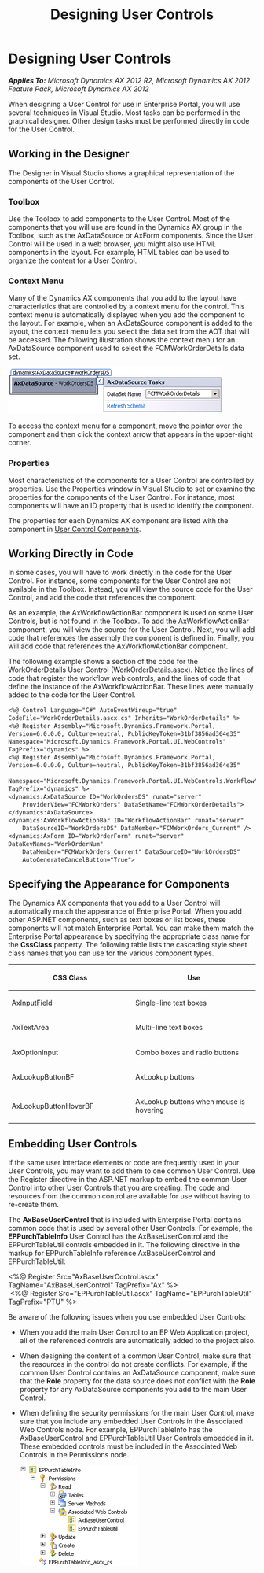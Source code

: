 ﻿---
title: Designing User Controls
TOCTitle: Designing User Controls
ms:assetid: 325696a8-2997-4cb2-b098-86b74df2af98
ms:mtpsurl: https://msdn.microsoft.com/en-us/library/Cc569201(v=AX.60)
ms:contentKeyID: 28119428
ms.date: 11/07/2012
mtps_version: v=AX.60
---

# Designing User Controls 


_**Applies To:** Microsoft Dynamics AX 2012 R2, Microsoft Dynamics AX 2012 Feature Pack, Microsoft Dynamics AX 2012_

When designing a User Control for use in Enterprise Portal, you will use several techniques in Visual Studio. Most tasks can be performed in the graphical designer. Other design tasks must be performed directly in code for the User Control.

## Working in the Designer

The Designer in Visual Studio shows a graphical representation of the components of the User Control.

### Toolbox

Use the Toolbox to add components to the User Control. Most of the components that you will use are found in the Dynamics AX group in the Toolbox, such as the AxDataSource or AxForm components. Since the User Control will be used in a web browser, you might also use HTML components in the layout. For example, HTML tables can be used to organize the content for a User Control.

### Context Menu

Many of the Dynamics AX components that you add to the layout have characteristics that are controlled by a context menu for the control. This context menu is automatically displayed when you add the component to the layout. For example, when an AxDataSource component is added to the layout, the context menu lets you select the data set from the AOT that will be accessed. The following illustration shows the context menu for an AxDataSource component used to select the FCMWorkOrderDetails data set.

![Component Context Menu](images/Cc569201.EP_ComponentContextMenu(AX.60).gif "Component Context Menu")

To access the context menu for a component, move the pointer over the component and then click the context arrow that appears in the upper-right corner.

### Properties

Most characteristics of the components for a User Control are controlled by properties. Use the Properties window in Visual Studio to set or examine the properties for the components of the User Control. For instance, most components will have an ID property that is used to identify the component.

The properties for each Dynamics AX component are listed with the component in [User Control Components](user-control-components.md).

## Working Directly in Code

In some cases, you will have to work directly in the code for the User Control. For instance, some components for the User Control are not available in the Toolbox. Instead, you will view the source code for the User Control, and add the code that references the component.

As an example, the AxWorkflowActionBar component is used on some User Controls, but is not found in the Toolbox. To add the AxWorkflowActionBar component, you will view the source for the User Control. Next, you will add code that references the assembly the component is defined in. Finally, you will add code that references the AxWorkflowActionBar component.

The following example shows a section of the code for the WorkOrderDetails User Control (WorkOrderDetails.ascx). Notice the lines of code that register the workflow web controls, and the lines of code that define the instance of the AxWorkflowActionBar. These lines were manually added to the code for the User Control.

    <%@ Control Language="C#" AutoEventWireup="true" CodeFile="WorkOrderDetails.ascx.cs" Inherits="WorkOrderDetails" %>
    <%@ Register Assembly="Microsoft.Dynamics.Framework.Portal, Version=6.0.0.0, Culture=neutral, PublicKeyToken=31bf3856ad364e35"
    Namespace="Microsoft.Dynamics.Framework.Portal.UI.WebControls" TagPrefix="dynamics" %>
    <%@ Register Assembly="Microsoft.Dynamics.Framework.Portal, Version=6.0.0.0, Culture=neutral, PublicKeyToken=31bf3856ad364e35"
        Namespace="Microsoft.Dynamics.Framework.Portal.UI.WebControls.Workflow" TagPrefix="dynamics" %>
    <dynamics:AxDataSource ID="WorkOrdersDS" runat="server" 
        ProviderView="FCMWorkOrders" DataSetName="FCMWorkOrderDetails">
    </dynamics:AxDataSource>
    <dynamics:AxWorkflowActionBar ID="WorkflowActionBar" runat="server" 
        DataSourceID="WorkOrdersDS" DataMember="FCMWorkOrders_Current" />
    <dynamics:AxForm ID="WorkOrderForm" runat="server" DataKeyNames="WorkOrderNum" 
        DataMember="FCMWorkOrders_Current" DataSourceID="WorkOrdersDS" 
        AutoGenerateCancelButton="True">

## Specifying the Appearance for Components

The Dynamics AX components that you add to a User Control will automatically match the appearance of Enterprise Portal. When you add other ASP.NET components, such as text boxes or list boxes, these components will not match Enterprise Portal. You can make them match the Enterprise Portal appearance by specifying the appropriate class name for the **CssClass** property. The following table lists the cascading style sheet class names that you can use for the various component types.

<table>
<colgroup>
<col style="width: 50%" />
<col style="width: 50%" />
</colgroup>
<thead>
<tr class="header">
<th><p>CSS Class</p></th>
<th><p>Use</p></th>
</tr>
</thead>
<tbody>
<tr class="odd">
<td><p>AxInputField</p></td>
<td><p>Single-line text boxes</p></td>
</tr>
<tr class="even">
<td><p>AxTextArea</p></td>
<td><p>Multi-line text boxes</p></td>
</tr>
<tr class="odd">
<td><p>AxOptionInput</p></td>
<td><p>Combo boxes and radio buttons</p></td>
</tr>
<tr class="even">
<td><p>AxLookupButtonBF</p></td>
<td><p>AxLookup buttons</p></td>
</tr>
<tr class="odd">
<td><p>AxLookupButtonHoverBF</p></td>
<td><p>AxLookup buttons when mouse is hovering</p></td>
</tr>
</tbody>
</table>


## Embedding User Controls

If the same user interface elements or code are frequently used in your User Controls, you may want to add them to one common User Control. Use the Register directive in the ASP.NET markup to embed the common User Control into other User Controls that you are creating. The code and resources from the common control are available for use without having to re-create them.

The **AxBaseUserControl** that is included with Enterprise Portal contains common code that is used by several other User Controls. For example, the **EPPurchTableInfo** User Control has the AxBaseUserControl and the EPPurchTableUtil controls embedded in it. The following directive in the markup for EPPurchTableInfo reference AxBaseUserControl and EPPurchTableUtil:

\<%@ Register Src="AxBaseUserControl.ascx" TagName="AxBaseUserControl" TagPrefix="Ax" %\>   
 \<%@ Register Src="EPPurchTableUtil.ascx" TagName="EPPurchTableUtil" TagPrefix="PTU" %\>

Be aware of the following issues when you use embedded User Controls:

  - When you add the main User Control to an EP Web Application project, all of the referenced controls are automatically added to the project also.

  - When designing the content of a common User Control, make sure that the resources in the control do not create conflicts. For example, if the common User Control contains an AxDataSource component, make sure that the **Role** property for the data source does not conflict with the **Role** property for any AxDataSource components you add to the main User Control.

  - When defining the security permissions for the main User Control, make sure that you include any embedded User Controls in the Associated Web Controls node. For example, EPPurchTableInfo has the AxBaseUserControl and EPPurchTableUtil User Controls embedded in it. These embedded controls must be included in the Associated Web Controls in the Permissions node.  
    
    ![Embedded User Control Permissions](images/Cc569201.EP_EmbeddedControlPermissions(AX.60).gif "Embedded User Control Permissions")

